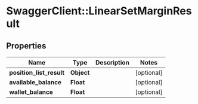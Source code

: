 # SwaggerClient::LinearSetMarginResult

## Properties
Name | Type | Description | Notes
------------ | ------------- | ------------- | -------------
**position_list_result** | **Object** |  | [optional] 
**available_balance** | **Float** |  | [optional] 
**wallet_balance** | **Float** |  | [optional] 


